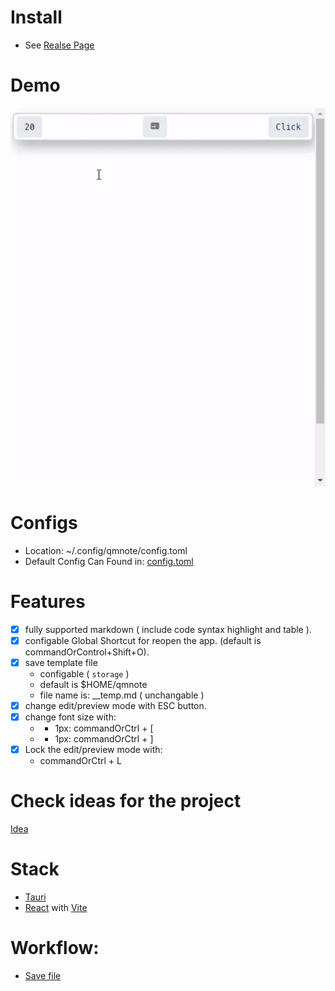 # Install
- See [Realse Page](https://github.com/anjiboss/quick-markdown-note/releases)

# Demo
![Demo](./storage/demo.gif)

# Configs
- Location: ~/.config/qmnote/config.toml
- Default Config Can Found in: [config.toml](./storage/config.toml)


# Features
- [x] fully supported markdown ( include code syntax highlight and table ).
- [x] configable Global Shortcut for reopen the app. (default is commandOrControl+Shift+O).
- [x] save template file 
  - configable ( `storage` )
  - default is $HOME/qmnote
  - file name is: __temp.md ( unchangable )
- [x] change edit/preview mode with ESC button.
- [x] change font size with:
  - + 1px: commandOrCtrl + [
  -  - 1px: commandOrCtrl + ] 
- [x] Lock the edit/preview mode with:
  - commandOrCtrl + L

# Check ideas for the project
[Idea](./.idea/roadmap.md)


# Stack
 - [Tauri](https://tauri.app/)
 - [React](https://reactjs.org/) with [Vite](https://vitejs.dev/)


# Workflow:
- [Save file](./.idea/saving-file.excalidraw)
